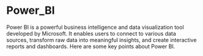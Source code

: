 # Power_BI
Power BI is a powerful business intelligence and data visualization tool developed by Microsoft. It enables users to connect to various data sources, transform raw data into meaningful insights, and create interactive reports and dashboards. Here are some key points about Power BI.



